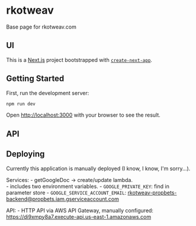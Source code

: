 # rkotweav
Base page for rkotweav.com

## UI

This is a [Next.js](https://nextjs.org/) project bootstrapped with [`create-next-app`](https://github.com/vercel/next.js/tree/canary/packages/create-next-app).

## Getting Started

First, run the development server:

```bash
npm run dev
```

Open [http://localhost:3000](http://localhost:3000) with your browser to see the result.

## API

## Deploying

Currently this application is manually deployed (I know, I know, I'm sorry...).

Services:
    - getGoogleDoc -> create/update lambda.  
      - includes two environment variables.
        -  `GOOGLE_PRIVATE_KEY`: find in parameter store
        -  `GOOGLE_SERVICE_ACCOUNT_EMAIL`: rkotweav-propbets-backend@propbets.iam.gserviceaccount.com

API:
    - HTTP API via AWS API Gateway, manually configured: https://di9xmpy8a7.execute-api.us-east-1.amazonaws.com